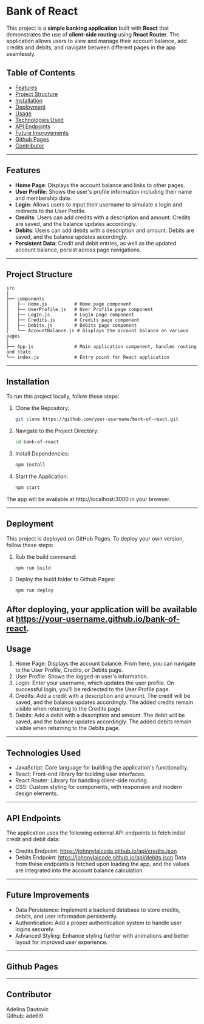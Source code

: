 # Bank of React

This project is a **simple banking application** built with **React** that demonstrates the use of **client-side routing** using **React Router**. The application allows users to view and manage their account balance, add credits and debits, and navigate between different pages in the app seamlessly.

## Table of Contents

- [Features](#features)
- [Project Structure](#project-structure)
- [Installation](#installation)
- [Deployment](#deployment)
- [Usage](#usage)
- [Technologies Used](#technologies-used)
- [API Endpoints](#api-endpoints)
- [Future Improvements](#future-improvements)
- [Github Pages](#github-pages)
- [Contributor](#contributor)

---

## Features

- **Home Page**: Displays the account balance and links to other pages.
- **User Profile**: Shows the user's profile information including their name and membership date.
- **Login**: Allows users to input their username to simulate a login and redirects to the User Profile.
- **Credits**: Users can add credits with a description and amount. Credits are saved, and the balance updates accordingly.
- **Debits**: Users can add debits with a description and amount. Debits are saved, and the balance updates accordingly.
- **Persistent Data**: Credit and debit entries, as well as the updated account balance, persist across page navigations.

---

## Project Structure

```plaintext
src
│
├── components
│   ├── Home.js          # Home page component
│   ├── UserProfile.js   # User Profile page component
│   ├── LogIn.js         # Login page component
│   ├── Credits.js       # Credits page component
│   ├── Debits.js        # Debits page component
│   └── AccountBalance.js # Displays the account balance on various pages
│
├── App.js               # Main application component, handles routing and state
└── index.js             # Entry point for React application
```
---
## Installation

To run this project locally, follow these steps:

1. Clone the Repository:
    ```bash
   git clone https://github.com/your-username/bank-of-react.git

2. Navigate to the Project Directory:
    ```bash
    cd bank-of-react

3. Install Dependencies:
    ```bash
    npm install
4. Start the Application:
    ```bash
    npm start

The app will be available at http://localhost:3000 in your browser.

---
## Deployment

This project is deployed on GitHub Pages. To deploy your own version, follow these steps:
1. Rub the build command:
    ```bash
    npm run build
2. Deploy the build folder to Github Pages:
    ```bash
    npm run deploy

After deploying, your application will be available at https://your-username.github.io/bank-of-react.
---
## Usage

1. Home Page: Displays the account balance. From here, you can navigate to the User Profile, Credits, or Debits page.
2. User Profile: Shows the logged-in user's information.
3. Login: Enter your username, which updates the user profile. On successful login, you'll be redirected to the User Profile page.
4. Credits: Add a credit with a description and amount. The credit will be saved, and the balance updates accordingly. The added credits remain visible when returning to the Credits page.
5. Debits: Add a debit with a description and amount. The debit will be saved, and the balance updates accordingly. The added debits remain visible when returning to the Debits page.

---
## Technologies Used

- JavaScript: Core language for building the application's functionality.
- React: Front-end library for building user interfaces.
- React Router: Library for handling client-side routing.
- CSS: Custom styling for components, with responsive and modern design elements.

--- 
## API Endpoints

The application uses the following external API endpoints to fetch initial credit and debit data:

- Credits Endpoint: https://johnnylaicode.github.io/api/credits.json
- Debits Endpoint: https://johnnylaicode.github.io/api/debits.json
Data from these endpoints is fetched upon loading the app, and the values are integrated into the account balance calculation.

---
## Future Improvements

- Data Persistence: Implement a backend database to store credits, debits, and user information persistently.
- Authentication: Add a proper authentication system to handle user logins securely.
- Advanced Styling: Enhance styling further with animations and better layout for improved user experience.

---
## Github Pages


---
## Contributor
Adelina Dautovic <br>
Github: ade6l9
